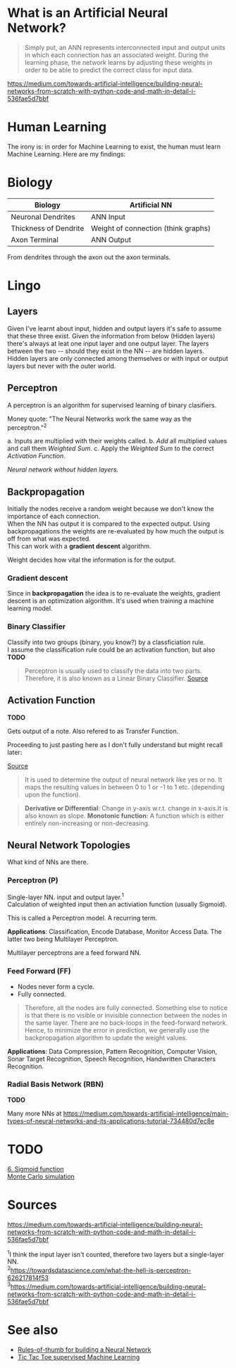# What is an Artificial Neural Network?

> Simply put, an ANN represents interconnected input and output units in which each connection has an associated weight. During the learning phase, the network learns by adjusting these weights in order to be able to predict the correct class for input data.

https://medium.com/towards-artificial-intelligence/building-neural-networks-from-scratch-with-python-code-and-math-in-detail-i-536fae5d7bbf

# Human Learning

The irony is: in order for Machine Learning to exist, the human must learn Machine Learning. Here are my findings:

# Biology

Biology | Artificial NN
--- | ---
Neuronal Dendrites | ANN Input
Thickness of Dendrite | Weight of connection (think graphs)
Axon Terminal | ANN Output

From dendrites through the axon out the axon terminals.

# Lingo

## Layers

Given I've learnt about input, hidden and output layers it's safe to assume that these three exist. Given the information from below (Hidden layers) there's always at leat one input layer and one output layer. The layers between the two -- should they exist in the NN -- are hidden layers. \
Hidden layers are only connected among themselves or with input or output layers but never with the outer world.

## Perceptron

A perceptron is an algorithm for supervised learning of binary clasifiers.

Money quote: "The Neural Networks work the same way as the perceptron."<sup>2</sup>

a. Inputs are multiplied with their weights called.
b. *Add* all multiplied values and call them *Weighted Sum*.
c. Apply the *Weighted Sum* to the correct *Activation Function*.

*Neural network without hidden layers.*

## Backpropagation

Initially the nodes receive a random weight because we don't know the importance of each connection. \
When the NN has output it is compared to the expected output. Using backpropagations the weights are re-evaluated by how much the output is off from what was expected. \
This can work with a **gradient descent** algorithm.

Weight decides how vital the information is for the output.

### Gradient descent

Since in **backpropagation** the idea is to re-evaluate the weights, gradient descent is an optimization algorithm. It's used when training a machine learning model.

### Binary Classifier

Classify into two groups (binary, you know?) by a classficiation rule. \
I assume the classification rule could be an activation function, but also  **TODO**

> Perceptron is usually used to classify the data into two parts. Therefore, it is also known as a Linear Binary Classifier. [Source](https://towardsdatascience.com/what-the-hell-is-perceptron-626217814f53)

## Activation Function

**TODO**

Gets output of a note. Also refered to as Transfer Function.

Proceeding to just pasting here as I don't fully understand but might recall later:

[Source](https://towardsdatascience.com/activation-functions-neural-networks-1cbd9f8d91d6)

> It is used to determine the output of neural network like yes or no. It maps the resulting values in between 0 to 1 or -1 to 1 etc. (depending upon the function).

> **Derivative or Differential**: Change in y-axis w.r.t. change in x-axis.It is also known as slope.
> **Monotonic function**: A function which is either entirely non-increasing or non-decreasing.

## Neural Network Topologies

What kind of NNs are there.

### Perceptron (P)

Single-layer NN. input and output layer.<sup>1</sup> \
Calculation of weighted input then an activiation function (usually Sigmoid).

This is called a Perceptron model. A recurring term.

**Applications**: Classification, Encode Database, Monitor Access Data. The latter two being Multilayer Perceptron.

Multilayer perceptrons are a feed forward NN.

### Feed Forward (FF)

* Nodes never form a cycle.
* Fully connected.

> Therefore, all the nodes are fully connected. Something else to notice is that there is no visible or invisible connection between the nodes in the same layer. There are no back-loops in the feed-forward network. Hence, to minimize the error in prediction, we generally use the backpropagation algorithm to update the weight values.

**Applications**: Data Compression, Pattern Recognition, Computer Vision, Sonar Target Recognition, Speech Recognition, Handwritten Characters Recognition.

### Radial Basis Network (RBN)

**TODO** 

Many more NNs at https://medium.com/towards-artificial-intelligence/main-types-of-neural-networks-and-its-applications-tutorial-734480d7ec8e

# TODO

[6. Sigmoid function](https://medium.com/towards-artificial-intelligence/building-neural-networks-from-scratch-with-python-code-and-math-in-detail-i-536fae5d7bbfo) \
[Monte Carlo simulation](https://medium.com/towards-artificial-intelligence/building-neural-networks-from-scratch-with-python-code-and-math-in-detail-i-536fae5d7bbf)

# Sources

https://medium.com/towards-artificial-intelligence/building-neural-networks-from-scratch-with-python-code-and-math-in-detail-i-536fae5d7bbf

<sup>1</sup>I think the input layer isn't counted, therefore two layers but a single-layer NN. \
<sup>2</sup>https://towardsdatascience.com/what-the-hell-is-perceptron-626217814f53 \
<sup>3</sup>https://medium.com/towards-artificial-intelligence/building-neural-networks-from-scratch-with-python-code-and-math-in-detail-i-536fae5d7bbf

# See also

- [Rules-of-thumb for building a Neural Network](https://towardsdatascience.com/17-rules-of-thumb-for-building-a-neural-network-93356f9930af)
- [Tic Tac Toe supervised Machine Learning](https://github.com/Mathspy/tic-tac-toe-NN)

